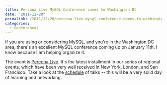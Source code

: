 ```yaml
---
title: Percona Live MySQL Conference comes to Washington DC
date: "2011-12-20"
permalink: /2011/12/20/percona-live-mysql-conference-comes-to-washington-dc/
categories:
  - Conferences
---
```

If you are using or considering MySQL, and you're in the Washington DC area, there's an excellent MySQL conference coming up on January 11th. I know because I am helping organize it.

The event is [Percona Live][1]. It's the latest installment in our series of regional events, which have been very well received in New York, London, and San Francisco. Take a look at the [schedule][2] of talks -- this will be a very solid day of learning and networking.

 [1]: http://www.percona.com/live/dc-2012/
 [2]: http://www.percona.com/live/dc-2012/schedule/
